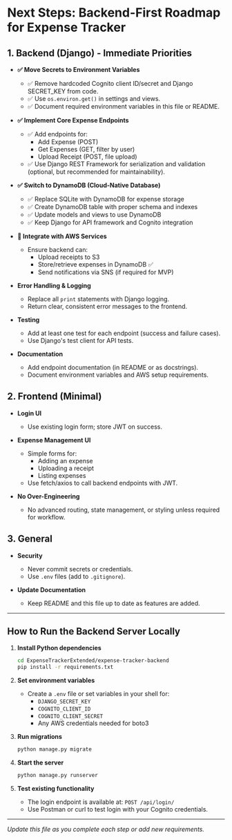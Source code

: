 # Next Steps: Backend-First Roadmap for Expense Tracker

## 1. Backend (Django) - Immediate Priorities

- **✅ Move Secrets to Environment Variables**

  - ✅ Remove hardcoded Cognito client ID/secret and Django SECRET_KEY from code.
  - ✅ Use `os.environ.get()` in settings and views.
  - ✅ Document required environment variables in this file or README.

- **✅ Implement Core Expense Endpoints**

  - ✅ Add endpoints for:
    - Add Expense (POST)
    - Get Expenses (GET, filter by user)
    - Upload Receipt (POST, file upload)
  - ✅ Use Django REST Framework for serialization and validation (optional, but recommended for maintainability).

- **✅ Switch to DynamoDB (Cloud-Native Database)**

  - ✅ Replace SQLite with DynamoDB for expense storage
  - ✅ Create DynamoDB table with proper schema and indexes
  - ✅ Update models and views to use DynamoDB
  - ✅ Keep Django for API framework and Cognito integration

- **🔄 Integrate with AWS Services**

  - Ensure backend can:
    - Upload receipts to S3
    - Store/retrieve expenses in DynamoDB ✅
    - Send notifications via SNS (if required for MVP)

- **Error Handling & Logging**

  - Replace all `print` statements with Django logging.
  - Return clear, consistent error messages to the frontend.

- **Testing**

  - Add at least one test for each endpoint (success and failure cases).
  - Use Django's test client for API tests.

- **Documentation**
  - Add endpoint documentation (in README or as docstrings).
  - Document environment variables and AWS setup requirements.

## 2. Frontend (Minimal)

- **Login UI**

  - Use existing login form; store JWT on success.

- **Expense Management UI**

  - Simple forms for:
    - Adding an expense
    - Uploading a receipt
    - Listing expenses
  - Use fetch/axios to call backend endpoints with JWT.

- **No Over-Engineering**
  - No advanced routing, state management, or styling unless required for workflow.

## 3. General

- **Security**

  - Never commit secrets or credentials.
  - Use `.env` files (add to `.gitignore`).

- **Update Documentation**
  - Keep README and this file up to date as features are added.

---

## How to Run the Backend Server Locally

1. **Install Python dependencies**

   ```bash
   cd ExpenseTrackerExtended/expense-tracker-backend
   pip install -r requirements.txt
   ```

2. **Set environment variables**

   - Create a `.env` file or set variables in your shell for:
     - `DJANGO_SECRET_KEY`
     - `COGNITO_CLIENT_ID`
     - `COGNITO_CLIENT_SECRET`
     - Any AWS credentials needed for boto3

3. **Run migrations**

   ```bash
   python manage.py migrate
   ```

4. **Start the server**

   ```bash
   python manage.py runserver
   ```

5. **Test existing functionality**
   - The login endpoint is available at: `POST /api/login/`
   - Use Postman or curl to test login with your Cognito credentials.

---

_Update this file as you complete each step or add new requirements._
